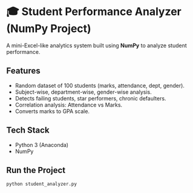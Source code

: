 # 🎓 Student Performance Analyzer (NumPy Project)

A mini-Excel-like analytics system built using **NumPy** to analyze student performance.

## Features
- Random dataset of 100 students (marks, attendance, dept, gender).
- Subject-wise, department-wise, gender-wise analysis.
- Detects failing students, star performers, chronic defaulters.
- Correlation analysis: Attendance vs Marks.
- Converts marks to GPA scale.

## Tech Stack
- Python 3 (Anaconda)
- NumPy

## Run the Project
```bash
python student_analyzer.py
